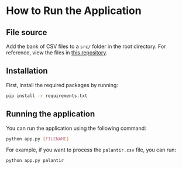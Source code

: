 # How to Run the Application

## File source

Add the bank of CSV files to a `src/` folder in the root directory. For reference, view the files in [this repository](https://github.com/krishnadey30/LeetCode-Questions-CompanyWise).

## Installation

First, install the required packages by running:

```bash
pip install -r requirements.txt
```

## Running the application

You can run the application using the following command:

```bash
python app.py [FILENAME]
```

For example, if you want to process the `palantir.csv` file, you can run:

```bash
python app.py palantir
```
